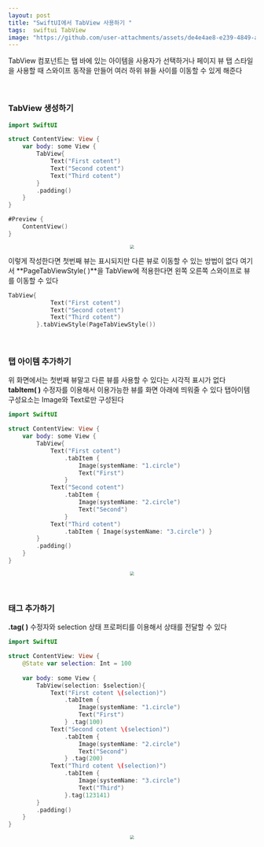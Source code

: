 ```yaml
---
layout: post
title: "SwiftUI에서 TabView 사용하기 "
tags:  swiftui TabView
image: "https://github.com/user-attachments/assets/de4e4ae8-e239-4849-a211-7a69fdeb8a15"
---
```


TabView 컴포넌트는 탭 바에 있는 아이템을 사용자가 선택하거나 페이지 뷰 탭 스타일을 사용할 때 스와이프 동작을 만들어 여러 하위 뷰들 사이를 이동할 수 있게 해준다

&nbsp;

### TabView 생성하기

``` swift
import SwiftUI

struct ContentView: View {
    var body: some View {
        TabView{
            Text("First cotent")
            Text("Second cotent")
            Text("Third cotent")
        }
        .padding()
    }
}

#Preview {
    ContentView()
}
```

<center>
<img src="https://github.com/user-attachments/assets/75ecb38c-246a-46a9-8314-5ec6783809d6" style="zoom:50%;">
</center>

이렇게 작성한다면 첫번째 뷰는 표시되지만 다른 뷰로 이동할 수 있는 방법이 없다 여기서 **PageTabViewStyle( )**을 TabView에 적용한다면 왼쪽 오른쪽 스와이프로 뷰를 이동할 수 있다

``` swift
TabView{
            Text("First cotent")
            Text("Second cotent")
            Text("Third cotent")
        }.tabViewStyle(PageTabViewStyle())
```

&nbsp;

### 탭 아이템 추가하기

위 화면에서는 첫번째 뷰말고 다른 뷰를 사용할 수 있다는 시각적 표시가 없다 **tabItem( )** 수정자를 이용해서 이용가능한 뷰를 화면 아래에 띄워줄 수 있다 탭아이템 구성요소는 Image와 Text로만 구성된다

``` swift
import SwiftUI

struct ContentView: View {
    var body: some View {
        TabView{
            Text("First cotent")
                .tabItem {
                    Image(systemName: "1.circle")
                    Text("First")
                }
            Text("Second cotent")
                .tabItem {
                    Image(systemName: "2.circle")
                    Text("Second")
                }
            Text("Third cotent")
                .tabItem { Image(systemName: "3.circle") }
        }
        .padding()
    }
}
```

<center>
<img src="https://github.com/user-attachments/assets/2a633229-cdcb-4dcc-9b50-e9c7d54dcdd5" style="zoom:50%;">
</center>

&nbsp;

### 태그 추가하기

**.tag( )** 수정자와 selection 상태 프로퍼티를 이용해서 상태를 전달할 수 있다

``` swift
import SwiftUI

struct ContentView: View {
    @State var selection: Int = 100
    
    var body: some View {
        TabView(selection: $selection){
            Text("First cotent \(selection)")
                .tabItem {
                    Image(systemName: "1.circle")
                    Text("First")
                } .tag(100)
            Text("Second cotent \(selection)")
                .tabItem {
                    Image(systemName: "2.circle")
                    Text("Second")
                } .tag(200)
            Text("Third cotent \(selection)")
                .tabItem {
                    Image(systemName: "3.circle")
                    Text("Third")
                }.tag(123141)
        }
        .padding()
    }
}
```

<center>
<img src="https://github.com/user-attachments/assets/de4e4ae8-e239-4849-a211-7a69fdeb8a15" style="zoom:50%;">
</center>

